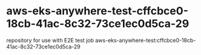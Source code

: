 # aws-eks-anywhere-test-cffcbce0-18cb-41ac-8c32-73ce1ec0d5ca-29
repository for use with E2E test job aws-eks-anywhere-test:cffcbce0-18cb-41ac-8c32-73ce1ec0d5ca-29
